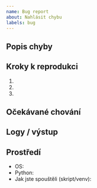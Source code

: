```yaml
---
name: Bug report
about: Nahlásit chybu
labels: bug
---
```


## Popis chyby

## Kroky k reprodukci
1.
2.
3.

## Očekávané chování

## Logy / výstup

## Prostředí
- OS:
- Python:
- Jak jste spouštěli (skript/venv):
